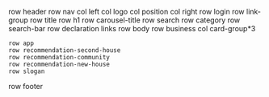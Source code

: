 row header
    row nav
        col left
            col logo
            col position
        col right
            row login
            row link-group
    row title
        row h1
        row carousel-title
    row search
        row category
        row search-bar
    row declaration
        links
row body
    row business
        col card-group*3
            
    row app
    row recommendation-second-house
    row recommendation-community
    row recommendation-new-house
    row slogan
row footer